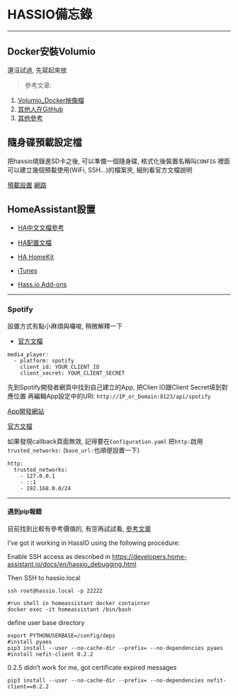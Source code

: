 # HASSIO備忘錄

---

## Docker安裝Volumio

還沒試過, 先寫起來放

>參考文章:

1. [Volumio_Docker映像檔](https://hub.docker.com/r/jbonjean/volumio/)
2. [其他人在GitHub](https://github.com/titilambert/docker-volumio2)
3. [其他參考](https://bbs.hassbian.com/thread-2083-1-1.html)

## 隨身碟預載設定檔

把hassio燒錄進SD卡之後, 可以準備一個隨身碟, 格式化後裝置名稱叫```CONFIG```
裡面可以建立幾個預載使用(WiFi, SSH...)的檔案夾, 細則看官方文檔說明

[預載設置](https://github.com/home-assistant/hassos/blob/dev/Documentation/configuration.md)
[網路](https://github.com/home-assistant/hassos/blob/dev/Documentation/network.md)

## HomeAssistant設置

 - [HA中文文檔參考](https://www.hachina.io/docs/321.html)

 - [HA配置文檔](https://www.home-assistant.io/getting-started/configuration/)

 - [HA HomeKit](https://www.home-assistant.io/components/homekit_controller/)

 - [iTunes](https://www.home-assistant.io/components/media_player.itunes/)

 - [Hass.io Add-ons](https://www.home-assistant.io/addons/)

---

### Spotify

設置方式有點小麻煩與囉唆, 稍微解釋一下

 - [官方文檔](https://www.home-assistant.io/components/media_player.spotify/)

```
media_player:
  - platform: spotify
    client_id: YOUR_CLIENT_ID
    client_secret: YOUR_CLIENT_SECRET
```

先到Spotify開發者網頁中找到自己建立的App, 把Clien ID跟Client Secret填到對應位置
再編輯App設定中的URl: ```http://IP_or_Domain:8123/api/spotify```

[App開發網站](https://developer.spotify.com/dashboard/applications)

[官方文檔](https://www.home-assistant.io/components/media_player.spotify/)

如果發現callback頁面無效, 記得要在```Configuration.yaml```
把```http:```啟用```trusted_networks:``` (```base_url:```也順便設置一下)

```
http:
  trusted_networks:
    - 127.0.0.1
    - ::1
    - 192.168.0.0/24
```

---

#### 遇到pip報錯

目前找到比較有參考價值的, 有空再試試看, [參考文章](https://community.home-assistant.io/t/run-pip-install-in-docker-hass/52946/8)

I’ve got it working in HassIO using the following procedure:

Enable SSH access as described in <https://developers.home-assistant.io/docs/en/hassio_debugging.html>

Then SSH to hassio.local

```
ssh root@hassio.local -p 22222

#run shell in homeassistant docker containter
docker exec -it homeassistant /bin/bash
```

define user base directory

```
export PYTHONUSERBASE=/config/deps
#install pyaes
pip3 install --user --no-cache-dir --prefix= --no-dependencies pyaes
#install nefit-client 0.2.2
```

0.2.5 didn’t work for me, got certificate expired messages

```
pip3 install --user --no-cache-dir --prefix= --no-dependencies nefit-client==0.2.2
```

